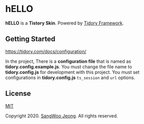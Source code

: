 # hELLO

**hELLO** is a **Tistory Skin**. Powered by [Tidory Framework](http://www.tidory.com).

## Getting Started

<https://tidory.com/docs/configuration/>

In the project, There is a **configuration file** that is named as **tidory.config.example.js**. You must change the file name to **tidory.config.js** for development with this project. You must set configurations in **tidory.config.js** ```ts_session``` and ```url``` options.

## License

[MIT](https://github.com/pronist/hELLO/blob/master/LICENSE)

Copyright 2020. [SangWoo Jeong](https://github.com/pronist). All rights reserved.
